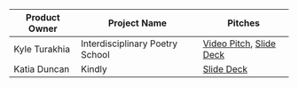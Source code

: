 | Product Owner |           Project Name          |           Pitches           |
| ------------- | ------------------------------- | --------------------------- |
| Kyle Turakhia | Interdisciplinary Poetry School | [Video Pitch](https://drive.google.com/file/d/1j9tqTWxA556P-3Ah07MZkoWy2M60hfwp/view?usp=drive_link), [Slide Deck](https://docs.google.com/presentation/d/13kqbGBTeLQFkxAB5GGMwhJvzcHiEnbFr/edit?usp=drive_link&ouid=105069487776417061589&rtpof=true&sd=true)|
| Katia Duncan  | Kindly                          | [Slide Deck](https://drive.google.com/file/d/1iTalFmzrlPt2EkwLRDZ5UtSR7MfKoCrh/view?usp=drive_link) |
